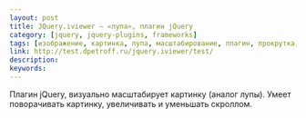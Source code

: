 ```yaml
---
layout: post
title: JQuery.iviewer — «лупа», плагин jQuery
category: [jquery, jquery-plugins, frameworks]
tags: [изображение, картинка, лупа, масштабирование, плагин, прокрутка, рассмотреть, увеличение, уменьшение, фотография]
link: http://test.dpetroff.ru/jquery.iviewer/test/
description:
keywords:
---
```


<p>Плагин jQuery, визуально масштабирует картинку (аналог лупы). Умеет поворачивать картинку, увеличивать и уменьшать скроллом.</p>

